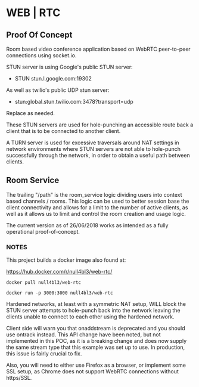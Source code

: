 # WEB | RTC
## Proof Of Concept

Room based video conference application based on WebRTC peer-to-peer connections using socket.io.

STUN server is using Google's public STUN server:

* STUN stun.l.google.com:19302

As well as twilio's public UDP stun server:

* stun:global.stun.twilio.com:3478?transport=udp


Replace as needed.

These STUN servers are used for hole-punching an accessible route back a client that is to be connected to another client.

A TURN server is used for excessive traversals around NAT settings in network environments where STUN servers are not able to hole-punch successfully through the network, in order to obtain a useful path between clients.

## Room Service

The trailing "/path" is the room_service logic dividing users into context based channels / rooms.
This logic can be used to better session base the client connectivity and allows for a limit to the number of active clients, as well as it allows us to limit and control the room creation and usage logic.

The current version as of 26/06/2018 works as intended as a fully operational proof-of-concept.



### NOTES
This project builds a docker image also found at:

https://hub.docker.com/r/null4bl3/web-rtc/

```
docker pull null4bl3/web-rtc

docker run -p 3000:3000 null4bl3/web-rtc
```

Hardened networks, at least with a symmetric NAT setup, WILL block the STUN server attempts to hole-punch back into the network leaving the clients unable to connect to each other using the hardened network.

Client side will warn you that onaddstream is deprecated and you should use ontrack instead. This API change have been noted, but not implemented in this POC, as it is a breaking change and does now supply the same stream type that this example was set up to use. In production, this issue is fairly crucial to fix.

Also, you will need to either use Firefox as a browser, or implement some SSL setup, as Chrome does not support WebRTC connections without https/SSL.
